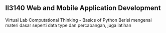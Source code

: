 ## II3140 Web and Mobile Application Development
Virtual Lab Computational Thinking - Basics of Python 
Berisi mengenai materi dasar seperti data type dan percabangan, juga latihan
